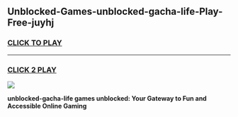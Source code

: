 
## Unblocked-Games-unblocked-gacha-life-Play-Free-juyhj
<h3>
<a href="https://premium76.site?title=unblocked-gacha-life&ref=10A">CLICK TO PLAY</a></h3>
<hr>

<h3>
<a href="https://premium76.site?title=unblocked-gacha-life&ref=10A">CLICK 2 PLAY</a>
  
</h3>

<a href="https://premium76.site?title=unblocked-gacha-life&ref=10A"><img src="https://clearcache.store/games.png"></a>


**unblocked-gacha-life games unblocked: Your Gateway to Fun and Accessible Online Gaming**
